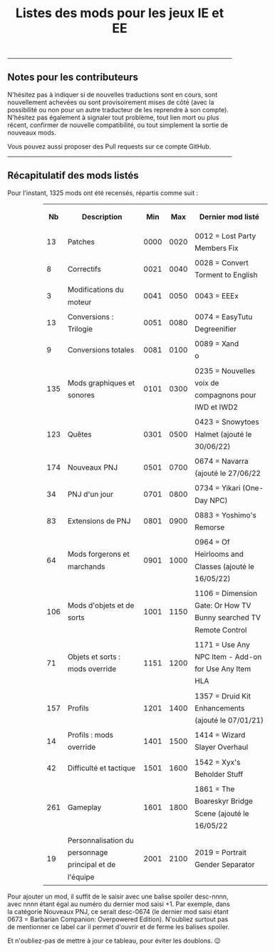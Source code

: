 <div align="center"><h1>Listes des mods pour les jeux IE et EE</h1>

</div><br>


<hr>


## Notes pour les contributeurs

N'hésitez pas à indiquer si de nouvelles traductions sont en cours, sont nouvellement achevées ou sont provisoirement mises de côté (avec la possibilité ou non pour un autre traducteur de les reprendre à son compte). N'hésitez pas également à signaler tout problème, tout lien mort ou plus récent, confirmer de nouvelle compatibilité, ou tout simplement la sortie de nouveaux mods. 

Vous pouvez aussi proposer des Pull requests sur ce compte GitHub.


<hr>


## Récapitulatif des mods listés

Pour l'instant, 1325 mods ont été recensés, répartis comme suit :


<div align="center">
<table class="tableau" style="margin-left: 80px; line-height: 170%;">
<tr style= "line-height: 300%;">
<th>Nb</th>
<th>Description</th>
<th>Min</th>
<th>Max</th>
<th>Dernier mod listé</th>
</tr>
<tr>
<td>13</td>
<td>Patches</td>
<td>0000</td>
<td>0020</td>
<td><div align="left">0012 = Lost Party Members Fix</div></td>
</tr>
<tr>
<td>8</td>
<td>Correctifs</td>
<td>0021</td>
<td>0040</td>
<td><div align="left">0028 = Convert Torment to English</div></td>
</tr>
<tr>
<td>3</td>
<td>Modifications du moteur</td>
<td>0041</td>
<td>0050</td>
<td><div align="left">0043 = EEEx</div></td>
</tr>
<tr>
<td>13</td>
<td>Conversions : Trilogie</td>
<td>0051</td>
<td>0080</td>
<td><div align="left">0074 = EasyTutu Degreenifier</div></td>
</tr>
<tr>
<td>9</td>
<td>Conversions totales</td>
<td>0081</td>
<td>0100</td>
<td><div align="left">0089 = Xand</div>o</td>
</tr>

<tr>
<td>135</td>
<td>Mods graphiques et sonores</td>
<td>0101</td>
<td>0300</td>
<td><div align="left">0235 = Nouvelles voix de compagnons pour IWD et IWD2</div></td>
</tr>

<tr>
<td>123</td>
<td>Quêtes</td>
<td>0301</td>
<td>0500</td>
<td><div align="left">0423 = Snowytoes Halmet (ajouté le 30/06/22)</div></td>
</tr>
<!-- 19.04.2022 : Aerie in BG:EE (desc-0503) transféré depuis la catégorie Les PNJ recrutables supplémentaires dans la catégorie Les quêtes, nouvelles aventures et les modifications des quêtes existantes -->

<tr>
<td>174</td>
<td>Nouveaux PNJ</td>
<td>0501</td>
<td>0700</td>
<td><div align="left">0674 = Navarra (ajouté le 27/06/22</div></td>
</tr>

<tr>
<td>34</td>
<td>PNJ d'un jour</td>
<td>0701</td>
<td>0800</td>
<td><div align="left">0734 = Yikari (One-Day NPC)</div></td>
</tr>

<tr>
<td>83</td>
<td>Extensions de PNJ</td>
<td>0801</td>
<td>0900</td>
<td><div align="left">0883 = Yoshimo's Remorse</div></td>
</tr>
<!-- 19.04.2022 : Mod NPC (desc-0594) transféré depuis la catégorie Les PNJ recrutables supplémentaires dans la catégorie Les améliorations des PNJ recrutables (ou non) existants
19.04.2022 : BG:EE NPC Tweaks (desc-1631), Classkits for NPCs (desc-1649), Level One NPCs (desc-1736), NPC Enhanced for Everyone (desc-1766), NPC KitPack (desc-1767) transférés depuis la catégorie Les modifications du gameplay ou des règles de jeu dans la catégorie Les améliorations des PNJ recrutables (ou non) existants -->

<tr>
<td>64</td>
<td>Mods forgerons et marchands</td>
<td>0901</td>
<td>1000</td>
<td><div align="left">0964 = Of Heirlooms and Classes (ajouté le 16/05/22)</div></td>
</tr>

<tr>
<td>106</td>
<td>Mods d'objets et de sorts</td>
<td>1001</td>
<td>1150</td>
<td><div align="left">1106 = Dimension Gate: Or How TV Bunny searched TV Remote Control</div></td>
</tr>

<tr>
<td>71</td>
<td>Objets et sorts : mods override</td>
<td>1151</td>
<td>1200</td>
<td><div align="left">1171 = Use Any NPC Item - Add-on for Use Any Item HLA</div></td>
</tr>

<tr>
<td>157</td>
<td>Profils</td>
<td>1201</td>
<td>1400</td>
<td><div align="left">1357 = Druid Kit Enhancements (ajouté le 07/01/21)</div></td>
</tr>

<tr>
<td>14</td>
<td>Profils : mods override</td>
<td>1401</td>
<td>1500</td>
<td><div align="left">1414 = Wizard Slayer Overhaul</div></td>
</tr>

<tr>
<td>42</td>
<td>Difficulté et tactique</td>
<td>1501</td>
<td>1600</td>
<td><div align="left">1542 = Xyx's Beholder Stuff</div></td>
</tr>
<!-- 22.05.2022 :  (desc-1735) transféré depuis la catégorie Les modifications du gameplay ou des règles de jeu dans la catégorie Les mods d'augmentation de difficulté -->

<tr>
<td>261</td>
<td>Gameplay</td>
<td>1601</td>
<td>1800</td>
<td><div align="left">1861 = The Boareskyr Bridge Scene (ajouté le 16/05/22</div></td>
</tr>

<tr>
<td>19</td>
<td>Personnalisation du personnage principal et de l'équipe</td>
<td>2001</td>
<td>2100</td>
<td><div align="left">2019 = Portrait Gender Separator</div></td>
</tr>

</table>
</div>

Pour ajouter un mod, il suffit de le saisir avec une balise spoiler desc-nnnn, avec nnnn étant égal au numéro du dernier mod saisi +1. Par exemple, dans la catégorie Nouveaux PNJ, ce serait desc-0674 (le dernier mod saisi étant 0673 = Barbarian Companion: Overpowered Edition). N'oubliez surtout pas de mentionner ce label car il permet d'ouvrir et de ferme les balises spoiler.

Et n'oubliez-pas de mettre à jour ce tableau, pour éviter les doublons. :wink:

